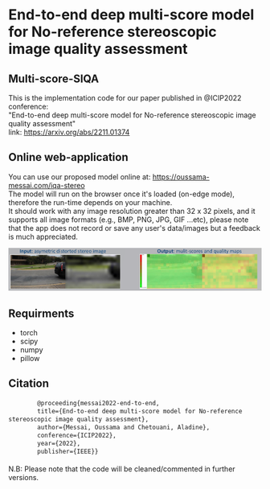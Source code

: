 
# End-to-end deep multi-score model for No-reference stereoscopic image quality assessment </br>
## Multi-score-SIQA </br>

This is the implementation code for our paper published in @ICIP2022 conference: </br>
"End-to-end deep multi-score model for No-reference stereoscopic image quality assessment" </br>
link: https://arxiv.org/abs/2211.01374

## Online web-application

You can use our proposed model online at: https://oussama-messai.com/iqa-stereo </br>
The model will run on the browser once it's loaded (on-edge mode), therefore the run-time depends on your machine. </br>
It should work with any image resolution greater than 32 x 32 pixels, and it supports all image formats (e.g., BMP, PNG, JPG, GIF ...etc), please note that the app does not record or save any user's data/images but a feedback is much appreciated.

![image](https://github.com/o-messai/multi-score-SIQA/blob/main/results/online.png?raw=true)

## Requirments

- torch </br>
- scipy </br>
- numpy </br> 
- pillow </br>


## Citation

            @proceeding{messai2022-end-to-end,
            title={End-to-end deep multi-score model for No-reference stereoscopic image quality assessment},
            author={Messai, Oussama and Chetouani, Aladine},
            conference={ICIP2022},
            year={2022},
            publisher={IEEE}}

####
N.B: Please note that the code will be cleaned/commented in further versions.
